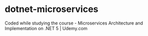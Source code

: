 # dotnet-microservices

Coded while studying the course - Microservices Architecture and Implementation on .NET 5 | Udemy.com

